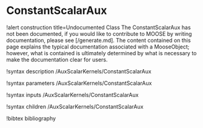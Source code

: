 <!-- MOOSE Documentation Stub: Remove this when content is added. -->

# ConstantScalarAux

!alert construction title=Undocumented Class
The ConstantScalarAux has not been documented, if you would like to contribute to MOOSE by
writing documentation, please see [/generate.md]. The content contained on this page explains
the typical documentation associated with a MooseObject; however, what is contained is ultimately
determined by what is necessary to make the documentation clear for users.

!syntax description /AuxScalarKernels/ConstantScalarAux

!syntax parameters /AuxScalarKernels/ConstantScalarAux

!syntax inputs /AuxScalarKernels/ConstantScalarAux

!syntax children /AuxScalarKernels/ConstantScalarAux

!bibtex bibliography
